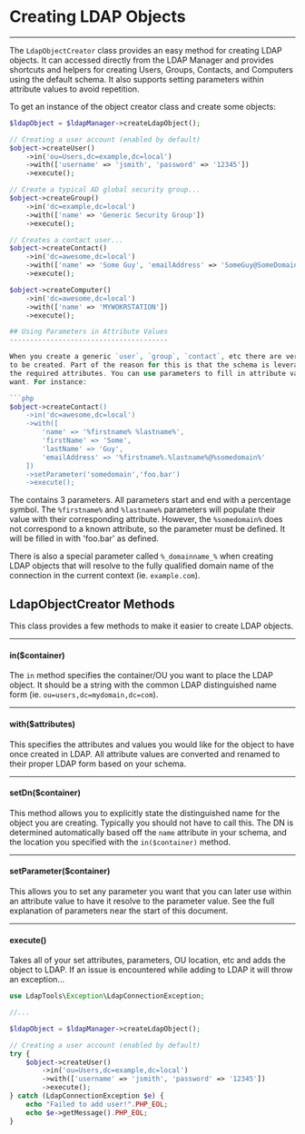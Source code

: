 # Creating LDAP Objects
-----------------------

The `LdapObjectCreator` class provides an easy method for creating LDAP objects. It can accessed directly from the LDAP
Manager and provides shortcuts and helpers for creating Users, Groups, Contacts, and Computers using the default schema.
It also supports setting parameters within attribute values to avoid repetition.

To get an instance of the object creator class and create some objects:

```php
$ldapObject = $ldapManager->createLdapObject();

// Creating a user account (enabled by default)
$object->createUser()
    ->in('ou=Users,dc=example,dc=local')
    ->with(['username' => 'jsmith', 'password' => '12345'])
    ->execute();

// Create a typical AD global security group...
$object->createGroup()
    ->in('dc=example,dc=local')
    ->with(['name' => 'Generic Security Group'])
    ->execute();

// Creates a contact user...
$object->createContact()
    ->in('dc=awesome,dc=local')
    ->with(['name' => 'Some Guy', 'emailAddress' => 'SomeGuy@SomeDomain.com'])
    ->execute();

$object->createComputer()
    ->in('dc=awesome,dc=local')
    ->with(['name' => 'MYWOKRSTATION'])
    ->execute();

## Using Parameters in Attribute Values
---------------------------------------

When you create a generic `user`, `group`, `contact`, etc there are very few values you need to explicitly set for them
to be created. Part of the reason for this is that the schema is leveraging parameters to fill in values for the rest of
the required attributes. You can use parameters to fill in attribute values based off other attributes, or any value you
want. For instance:

```php
$object->createContact()
    ->in('dc=awesome,dc=local')
    ->with([
        'name' => '%firstname% %lastname%',
        'firstName' => 'Some',
        'lastName' => 'Guy',
        'emailAddress' => '%firstname%.%lastname%@%somedomain%'
    ])
    ->setParameter('somedomain','foo.bar')
    ->execute();
```

The contains 3 parameters. All parameters start and end with a percentage symbol. The `%firstname%` and `%lastname%`
 parameters will populate their value with their corresponding attribute. However, the `%somedomain%` does not 
correspond to a known attribute, so the parameter must be defined. It will be filled in with 'foo.bar' as defined.

There is also a special parameter called `%_domainname_%` when creating LDAP objects that will resolve to the fully
qualified domain name of the connection in the current context (ie. `example.com`).

## LdapObjectCreator Methods

This class provides a few methods to make it easier to create LDAP objects.

------------------------
#### in($container)

The `in` method specifies the container/OU you want to place the LDAP object. It should be a string with the common LDAP
distinguished name form (ie. `ou=users,dc=mydomain,dc=com`).

------------------------
#### with($attributes)

This specifies the attributes and values you would like for the object to have once created in LDAP. All attribute values are
converted and renamed to their proper LDAP form based on your schema.

------------------------
#### setDn($container)

This method allows you to explicitly state the distinguished name for the object you are creating. Typically you should
not have to call this. The DN is determined automatically based off the `name` attribute in your schema, and the
location you specified with the `in($container)` method.

------------------------
#### setParameter($container)

This allows you to set any parameter you want that you can later use within an attribute value to have it resolve to the
parameter value. See the full explanation of parameters near the start of this document.

------------------------
#### execute()

Takes all of your set attributes, parameters, OU location, etc and adds the object to LDAP. If an issue is encountered
while adding to LDAP it will throw an exception...

```php
use LdapTools\Exception\LdapConnectionException;

//...

$ldapObject = $ldapManager->createLdapObject();

// Creating a user account (enabled by default)
try {
    $object->createUser()
        ->in('ou=Users,dc=example,dc=local')
        ->with(['username' => 'jsmith', 'password' => '12345'])
        ->execute();
} catch (LdapConnectionException $e) {
    echo "Failed to add user!".PHP_EOL;
    echo $e->getMessage().PHP_EOL;
}
```
